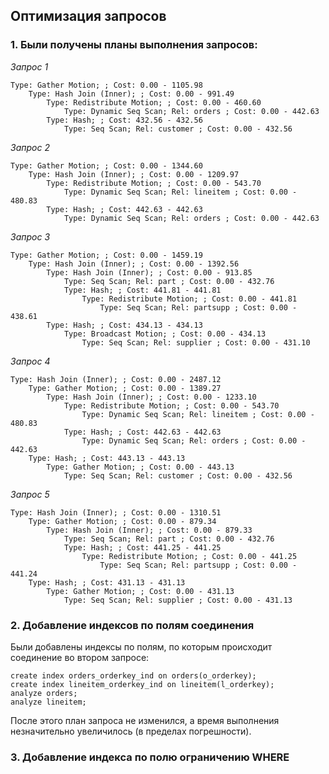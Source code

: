 ## Оптимизация запросов ##
   
### 1. Были получены планы выполнения запросов: ###   
*Запрос 1*   
```   
Type: Gather Motion; ; Cost: 0.00 - 1105.98
	Type: Hash Join (Inner); ; Cost: 0.00 - 991.49
		Type: Redistribute Motion; ; Cost: 0.00 - 460.60
			Type: Dynamic Seq Scan; Rel: orders ; Cost: 0.00 - 442.63
		Type: Hash; ; Cost: 432.56 - 432.56
			Type: Seq Scan; Rel: customer ; Cost: 0.00 - 432.56
```
*Запрос 2*   
```
Type: Gather Motion; ; Cost: 0.00 - 1344.60
	Type: Hash Join (Inner); ; Cost: 0.00 - 1209.97
		Type: Redistribute Motion; ; Cost: 0.00 - 543.70
			Type: Dynamic Seq Scan; Rel: lineitem ; Cost: 0.00 - 480.83
		Type: Hash; ; Cost: 442.63 - 442.63
			Type: Dynamic Seq Scan; Rel: orders ; Cost: 0.00 - 442.63
```
*Запрос 3*   
```
Type: Gather Motion; ; Cost: 0.00 - 1459.19
	Type: Hash Join (Inner); ; Cost: 0.00 - 1392.56
		Type: Hash Join (Inner); ; Cost: 0.00 - 913.85
			Type: Seq Scan; Rel: part ; Cost: 0.00 - 432.76
			Type: Hash; ; Cost: 441.81 - 441.81
				Type: Redistribute Motion; ; Cost: 0.00 - 441.81
					Type: Seq Scan; Rel: partsupp ; Cost: 0.00 - 438.61
		Type: Hash; ; Cost: 434.13 - 434.13
			Type: Broadcast Motion; ; Cost: 0.00 - 434.13
				Type: Seq Scan; Rel: supplier ; Cost: 0.00 - 431.10
```
*Запрос 4*   
```
Type: Hash Join (Inner); ; Cost: 0.00 - 2487.12
	Type: Gather Motion; ; Cost: 0.00 - 1389.27
		Type: Hash Join (Inner); ; Cost: 0.00 - 1233.10
			Type: Redistribute Motion; ; Cost: 0.00 - 543.70
				Type: Dynamic Seq Scan; Rel: lineitem ; Cost: 0.00 - 480.83
			Type: Hash; ; Cost: 442.63 - 442.63
				Type: Dynamic Seq Scan; Rel: orders ; Cost: 0.00 - 442.63
	Type: Hash; ; Cost: 443.13 - 443.13
		Type: Gather Motion; ; Cost: 0.00 - 443.13
			Type: Seq Scan; Rel: customer ; Cost: 0.00 - 432.56
```
*Запрос 5*   
```
Type: Hash Join (Inner); ; Cost: 0.00 - 1310.51
	Type: Gather Motion; ; Cost: 0.00 - 879.34
		Type: Hash Join (Inner); ; Cost: 0.00 - 879.33
			Type: Seq Scan; Rel: part ; Cost: 0.00 - 432.76
			Type: Hash; ; Cost: 441.25 - 441.25
				Type: Redistribute Motion; ; Cost: 0.00 - 441.25
					Type: Seq Scan; Rel: partsupp ; Cost: 0.00 - 441.24
	Type: Hash; ; Cost: 431.13 - 431.13
		Type: Gather Motion; ; Cost: 0.00 - 431.13
			Type: Seq Scan; Rel: supplier ; Cost: 0.00 - 431.13
```
   
### 2. Добавление индексов по полям соединения ###   

Были добавлены индексы по полям, по которым происходит соединение во втором запросе:   
```
create index orders_orderkey_ind on orders(o_orderkey);
create index lineitem_orderkey_ind on lineitem(l_orderkey);
analyze orders;
analyze lineitem;
```
После этого план запроса не изменился, а время выполнения незначительно увеличилось (в пределах погрешности).   
   
### 3. Добавление индекса по полю ограничению WHERE ###   



